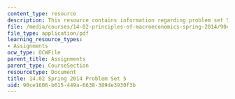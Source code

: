 ```yaml
---
content_type: resource
description: This resource contains information regarding problem set 5.
file: /media/courses/14-02-principles-of-macroeconomics-spring-2014/90ce1606b615449a6638389de3930f3b_MIT14_02S14_pset5.pdf
file_type: application/pdf
learning_resource_types:
- Assignments
ocw_type: OCWFile
parent_title: Assignments
parent_type: CourseSection
resourcetype: Document
title: 14.02 Spring 2014 Problem Set 5
uid: 90ce1606-b615-449a-6638-389de3930f3b
---
```

